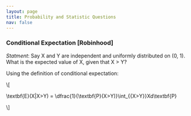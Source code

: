 ```yaml
---
layout: page
title: Probability and Statistic Questions
nav: false
---
```

<link rel="stylesheet" href="/assets/css/main.css"/>

### Conditional Expectation [Robinhood]
*Statment*: Say X and Y are independent and uniformly distributed on (0, 1). What is the expected value of X, given that X > Y?

Using the definition of conditional expectation:

\\[

\textbf{E}(X|X>Y) = \dfrac{1}{\textbf{P}(X>Y)}\int_{\{X>Y}\}Xd\textbf{P}

\\]

